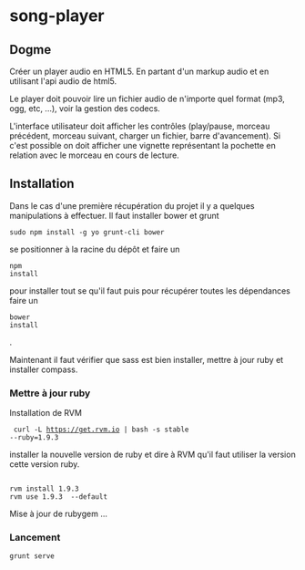 song-player
===========

## Dogme

Créer un player audio en HTML5. En partant d'un markup audio et en utilisant  l'api audio de html5.

Le player doit pouvoir lire un fichier audio de n'importe quel format (mp3, ogg, etc, ...), voir la gestion des codecs.

L'interface utilisateur doit afficher les contrôles (play/pause, morceau précédent, morceau suivant, charger un fichier, barre d'avancement). Si c'est possible on doit afficher une vignette représentant la pochette en relation avec le morceau en cours de lecture.

## Installation

Dans le cas d'une première récupération du projet il y a quelques manipulations à effectuer. Il faut installer bower et grunt 

<pre><code>sudo npm install -g yo grunt-cli bower</code></pre>

se positionner à la racine du dépôt et faire un <pre><code>npm install</code></pre> pour installer tout se qu'il faut puis pour récupérer toutes les dépendances faire un <pre><code>bower install</code></pre>.

Maintenant il faut vérifier que sass est bien installer, mettre à jour ruby et installer compass.

### Mettre à jour ruby

Installation de RVM <pre><code> curl -L https://get.rvm.io | bash -s stable --ruby=1.9.3</code></pre> installer la nouvelle version de ruby et dire à RVM qu'il faut utiliser la version cette version ruby. 

<pre><code>
rvm install 1.9.3
rvm use 1.9.3  --default
</code></pre> 

Mise à jour de rubygem ...

### Lancement 

<pre><code>grunt serve</code></pre> 


